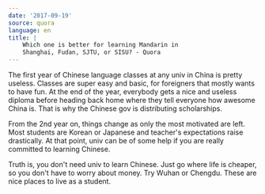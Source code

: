 ```yaml
---
date: '2017-09-19'
source: quora
language: en
title: |
    Which one is better for learning Mandarin in
    Shanghai, Fudan, SJTU, or SISU? - Quora
---
```


The first year of Chinese language classes at any univ in China is
pretty useless. Classes are super easy and basic, for foreigners that
mostly wants to have fun. At the end of the year, everybody gets a nice
and useless diploma before heading back home where they tell everyone
how awesome China is. That is why the Chinese gov is distributing
scholarships.

From the 2nd year on, things change as only the most motivated are left.
Most students are Korean or Japanese and teacher\'s expectations raise
drastically. At that point, univ can be of some help if you are really
committed to learning Chinese.

Truth is, you don\'t need univ to learn Chinese. Just go where life is
cheaper, so you don\'t have to worry about money. Try Wuhan or Chengdu.
These are nice places to live as a student.

